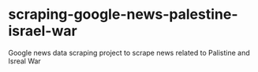 # scraping-google-news-palestine-israel-war
Google news data scraping project to scrape news related to Palistine and Isreal War
